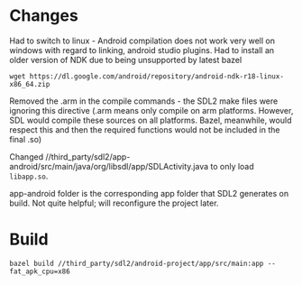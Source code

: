 # Changes

Had to switch to linux - Android compilation does not work very well on windows with regard to linking, android studio plugins.
Had to install an older version of NDK due to being unsupported by latest bazel

    wget https://dl.google.com/android/repository/android-ndk-r18-linux-x86_64.zip

Removed the .arm in the compile commands - the SDL2 make files were ignoring this directive (.arm means only compile on arm platforms. However, SDL would compile these sources on all platforms. Bazel, meanwhile, would respect this and then the required functions would not be included in the final .so)

Changed //third_party/sdl2/app-android/src/main/java/org/libsdl/app/SDLActivity.java to only load `libapp.so`.

app-android folder is the corresponding app folder that SDL2 generates on build. Not quite helpful; will reconfigure the project later.

# Build

    bazel build //third_party/sdl2/android-project/app/src/main:app --fat_apk_cpu=x86
